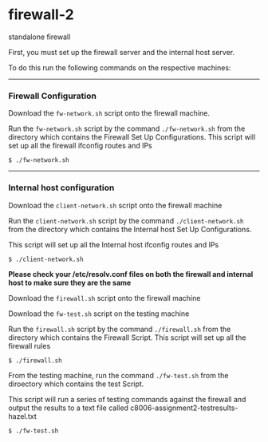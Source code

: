 # firewall-2
standalone firewall

First, you must set up the firewall server and the internal host server.

To do this run the following commands on the respective machines:

------------------
### Firewall Configuration

Download the `fw-network.sh` script onto the firewall machine.

Run the `fw-network.sh` script by the command `./fw-network.sh` from the directory which contains the Firewall Set Up Configurations.
This script will set up all the firewall ifconfig routes and IPs

```
$ ./fw-network.sh
```

----------------------
### Internal host configuration

Download the `client-network.sh` script onto the firewall machine

Run the `client-network.sh` script by the command `./client-network.sh` from the directory which contains the Internal host Set Up Configurations.

This script will set up all the Internal host ifconfig routes and IPs

```
$ ./client-network.sh
```

**Please check your /etc/resolv.conf files on both the firewall and internal host to make sure they are the same**

Download the `firewall.sh` script onto the firewall machine

Download the `fw-test.sh` script on the testing machine

Run the `firewall.sh` script by the command `./firewall.sh` from the directory which contains the Firewall Script.
This script will set up all the firewall rules

```
$ ./firewall.sh
```

From the testing machine, run the command `./fw-test.sh` from the diroectory which contains the test Script.

This script will run a series of testing commands against the firewall and output the results to a text file called c8006-assignment2-testresults-hazel.txt

```
$ ./fw-test.sh
```
